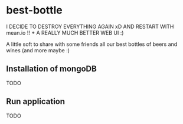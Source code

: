 best-bottle
===========

I DECIDE TO DESTROY EVERYTHING AGAIN xD AND RESTART WITH mean.io !! + A REALLY MUCH BETTER WEB UI :)


A little soft to share with some friends all our best bottles of beers and wines (and more maybe :)

Installation of mongoDB
-----------------------
TODO

Run application
---------------
TODO